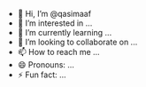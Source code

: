 - 👋 Hi, I’m @qasimaaf
- 👀 I’m interested in ...
- 🌱 I’m currently learning ...
- 💞️ I’m looking to collaborate on ...
- 📫 How to reach me ...
- 😄 Pronouns: ...
- ⚡ Fun fact: ...

<!---
qasimaaf/qasimaaf is a ✨ special ✨ repository because its `README.md` (this file) appears on your GitHub profile.
You can click the Preview link to take a look at your changes.
--->
